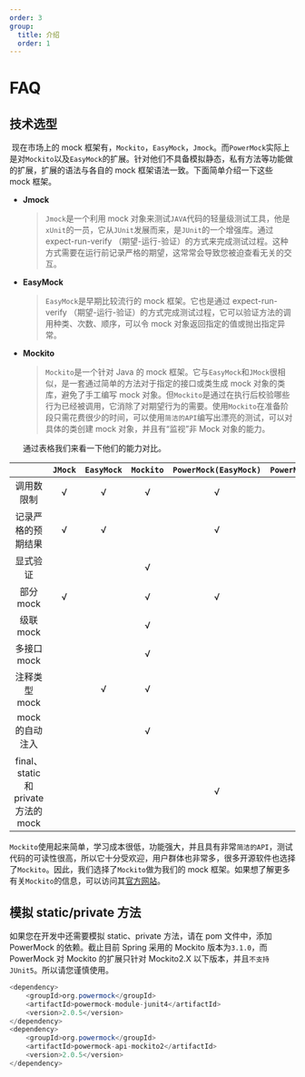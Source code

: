 ```yaml
---
order: 3
group:
  title: 介绍
  order: 1
---
```


# FAQ

## 技术选型

​ 现在市场上的 mock 框架有，`Mockito`，`EasyMock`，`Jmock`。而`PowerMock`实际上是对`Mockito`以及`EasyMock`的扩展。针对他们不具备模拟静态，私有方法等功能做的扩展，扩展的语法与各自的 mock 框架语法一致。下面简单介绍一下这些 mock 框架。

- **Jmock**

  > `Jmock`是一个利用 mock 对象来测试`JAVA`代码的轻量级测试工具，他是`xUnit`的一员，它从`JUnit`发展而来，是`JUnit`的一个增强库。通过 expect-run-verify （期望-运行-验证）的方式来完成测试过程。这种方式需要在运行前记录严格的期望，这常常会导致您被迫查看无关的交互。

- **EasyMock**

  > `EasyMock`是早期比较流行的 mock 框架。它也是通过 expect-run-verify （期望-运行-验证）的方式完成测试过程，它可以验证方法的调用种类、次数、顺序，可以令 mock 对象返回指定的值或抛出指定异常。

- **Mockito**

  > `Mockito`是一个针对 Java 的 mock 框架。它与`EasyMock`和`JMock`很相似，是一套通过简单的方法对于指定的接口或类生成 mock 对象的类库，避免了手工编写 mock 对象。但`Mockito`是通过在执行后校验哪些行为已经被调用，它消除了对期望行为的需要。使用`Mockito`在准备阶段只需花费很少的时间，可以使用`简洁的API`编写出漂亮的测试，可以对具体的类创建 mock 对象，并且有“监视”非 Mock 对象的能力。

  通过表格我们来看一下他们的能力对比。

|                                      | `JMock` | `EasyMock` | `Mockito` | `PowerMock(EasyMock)` | `PowerMock(Mockito)` |
| :----------------------------------: | :-----: | :--------: | :-------: | :-------------------: | :------------------: |
|              调用数限制              |    √    |     √      |     √     |           √           |          √           |
|          记录严格的预期结果          |    √    |     √      |           |           √           |                      |
|               显式验证               |         |            |     √     |                       |          √           |
|              部分 mock               |    √    |            |     √     |           √           |          √           |
|              级联 mock               |         |            |     √     |                       |          √           |
|             多接口 mock              |         |            |     √     |                       |          √           |
|            注释类型 mock             |         |     √      |     √     |                       |          √           |
|           mock 的自动注入            |         |            |     √     |                       |          √           |
| final、static 和 private 方法的 mock |         |            |           |           √           |          √           |

​ `Mockito`使用起来简单，学习成本很低，功能强大，并且具有非常`简洁的API`，测试代码的可读性很高，所以它十分受欢迎，用户群体也非常多，很多开源软件也选择了`Mockito`。因此，我们选择了`Mockito`做为我们的 mock 框架。如果想了解更多有关`Mockito`的信息，可以访问其[官方网站](https://site.mockito.org/)。

## 模拟 static/private 方法

如果您在开发中还需要模拟 static、private 方法，请在 pom 文件中，添加 PowerMock 的依赖。截止目前 Spring 采用的 Mockito 版本为`3.1.0`，而 PowerMock 对 Mockito 的扩展只针对 Mockito2.X 以下版本，并且`不支持JUnit5`。所以请您谨慎使用。

```java
<dependency>
	<groupId>org.powermock</groupId>
	<artifactId>powermock-module-junit4</artifactId>
	<version>2.0.5</version>
</dependency>
<dependency>
	<groupId>org.powermock</groupId>
	<artifactId>powermock-api-mockito2</artifactId>
	<version>2.0.5</version>
</dependency>
```
